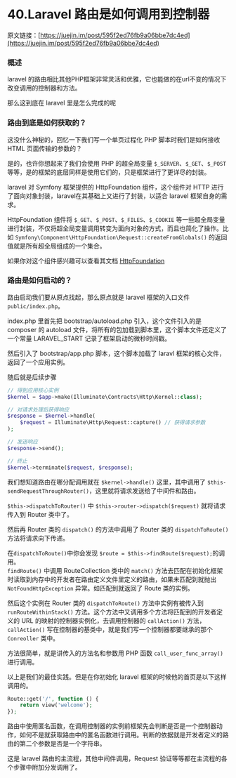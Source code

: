 # 40.Laravel 路由是如何调用到控制器

原文链接：[https://juejin.im/post/595f2ed76fb9a06bbe7dc4ed](https://juejin.im/post/595f2ed76fb9a06bbe7dc4ed)

### 概述 

laravel 的路由相比其他PHP框架非常灵活和优雅，它也能做的在url不变的情况下改变调用的控制器和方法。

那么这到底在 laravel 里是怎么完成的呢

### 路由到底是如何获取的？ 

这没什么神秘的，回忆一下我们写一个单页过程化 PHP 脚本时我们是如何接收 HTML 页面传输的参数的？

是的，也许你想起来了我们会使用 PHP 的超全局变量 `$_SERVER`、`$_GET`、`$_POST` 等等，是的框架的底层同样是使用它们的，只是框架进行了更详尽的封装。

laravel 对 Symfony 框架提供的 HttpFoundation 组件，这个组件对 HTTP 进行了面向对象封装，laravel在其基础上又进行了封装，以适合 laravel 框架自身的需求。

HttpFoundation 组件将 `$_GET`、`$_POST`、`$_FILES`、`$_COOKIE` 等一些超全局变量进行封装，不仅将超全局变量调用转变为面向对象的方式，而且也简化了操作。比如 `Symfony\Component\HttpFoundation\Request::createFromGlobals()` 的返回值就是所有超全局组成的一个集合。

如果你对这个组件感兴趣可以查看其文档 [HttpFoundation](https://symfony.com/doc/current/components/http_foundation.html)

### 路由是如何启动的？ 

路由启动我们要从原点找起，那么原点就是 laravel 框架的入口文件 `public/index.php`。

index.php 里首先把 bootstrap/autoload.php 引入，这个文件引入的是 composer 的 autoload 文件，将所有的包加载到脚本里，这个脚本文件还定义了一个常量 LARAVEL\_START 记录了框架启动的微秒时间戳。

然后引入了 bootstrap/app.php 脚本，这个脚本加载了 laravl 框架的核心文件，返回了一个应用实例。

随后就是后续步骤

```php
// 得到应用核心实例
$kernel = $app->make(Illuminate\Contracts\Http\Kernel::class);

// 对请求处理后获得响应
$response = $kernel->handle(
    $request = Illuminate\Http\Request::capture() // 获得请求参数
);

// 发送响应
$response->send();

// 终止
$kernel->terminate($request, $response);
```

我们想知道路由在哪分配调用就在 `$kernel->handle()` 这里，其中调用了 `$this-sendRequestThroughRouter()`，这里就将请求发送给了中间件和路由。

`$this->dispatchToRouter()` 中 `$this->router->dispatch($request)` 就将请求传入到 Router 类中了。

然后再 Router 类的 `dispatch()` 的方法中调用了 Router 类的 `dispatchToRoute()` 方法将请求向下传递。

在`dispatchToRoute()`中你会发现 `$route = $this->findRoute($request);`的调用。  
`findRoute()` 中调用 RouteCollection 类中的 `match()` 方法去匹配在初始化框架时读取到内存中的开发者在路由定义文件里定义的路由，如果未匹配到就抛出 `NotFoundHttpException` 异常。如匹配到就返回了 Route 类的实例。

然后这个实例在 Router 类的 `dispatchToRoute()` 方法中实例有被传入到 `runRouteWithinStack()` 方法。这个方法中又调用多个方法将匹配到的开发者定义的 URL 的映射的控制器实例化，去调用控制器的 `callAction()` 方法，`callAction()` 写在控制器的基类中，就是我们写一个控制器都要继承的那个 `Conreoller` 类中。

方法很简单，就是讲传入的方法名和参数用 PHP 函数 `call_user_func_array()` 进行调用。

以上是我们的最佳实践。但是在你初始化 laravel 框架的时候他的首页是以下这样调用的。

```php
Route::get('/', function () {
    return view('welcome');
});
```

路由中使用匿名函数，在调用控制器的实例前框架先会判断是否是一个控制器动作，如何不是就获取路由中的匿名函数进行调用。判断的依据就是开发者定义的路由的第二个参数是否是一个字符串。

这是 laravel 路由的主流程，其他中间件调用，Request 验证等等都在主流程的各个步骤中附加分发调用了。

